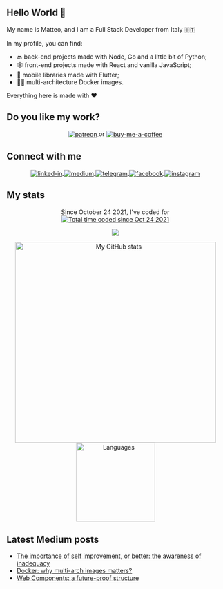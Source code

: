 ## Hello World 👋
My name is Matteo, and I am a Full Stack Developer from Italy 🇮🇹

In my profile, you can find:
- 🔙 back-end projects made with Node, Go and a little bit of Python;
- 🕸️ front-end projects made with React and vanilla JavaScript;
- 📱 mobile libraries made with Flutter;
- 👨‍💻 multi-architecture Docker images.

Everything here is made with ❤️

## Do you like my work?
<p align="center">
    <a href="https://www.patreon.com/ilteoood">
        <img align="center" alt="patreon" src="https://img.shields.io/endpoint.svg?url=https%3A%2F%2Fshieldsio-patreon.vercel.app%2Fapi%3Fusername%3Dilteoood%26type%3Dpatrons&style=for-the-badge">
        </img>
    </a>
    or
    <a href="https://www.buymeacoffee.com/ilteoood">
        <img align="center" alt="buy-me-a-coffee" src="https://img.shields.io/badge/-buy_me_a%C2%A0coffee-gray?logo=buy-me-a-coffee">
        </img>
    </a>
</p>

## Connect with me

<p align="center">
    <a href="https://www.linkedin.com/in/ilteoood/">
        <img align="center" alt="linked-in" src="https://img.shields.io/badge/linkedin-%230077B5.svg?&style=for-the-badge&logo=linkedin&logoColor=white" />
    </a>
    <a href="https://ilteoood.medium.com/">
        <img align="center" alt="medium" src="https://img.shields.io/badge/medium-%2312100E.svg?&style=for-the-badge&logo=medium&logoColor=white" />
    </a>
    <a href="https://t.me/ilteoood">
        <img align="center" alt="telegram" src="https://img.shields.io/badge/Telegram-2CA5E0?style=for-the-badge&logo=telegram&logoColor=white" />
    </a>
    <a href="https://facebook.com/iLTeoooD">
        <img align="center" alt="facebook" src="https://img.shields.io/badge/facebook-%231877F2.svg?&style=for-the-badge&logo=facebook&logoColor=white" />
    </a>
    <a href="https://www.instagram.com/_ilteoood">
        <img align="center" alt="instagram" src="https://img.shields.io/badge/Instagram-E4405F?style=for-the-badge&logo=instagram&logoColor=white" />
    </a>
</p>

## My stats
    
<p align="center">
    Since October 24 2021, I've coded for
    <a href="https://wakatime.com/@fba5a693-116a-42fa-99fa-f644541f16b3"><img src="https://wakatime.com/badge/user/fba5a693-116a-42fa-99fa-f644541f16b3.svg" alt="Total time coded since Oct 24 2021" /></a>
</p>
<a href="https://github.com/ilteoood">
    <p align="center">
        <img src="https://github-profile-trophy.vercel.app/?username=ilteoood&column=7&theme=onedark"/>
    </p>
</a>
<a align="center" href="https://github.com/ilteoood">
  <p align="center">
    <img src="https://github-readme-stats.vercel.app/api?username=ilteoood&show_icons=true&count_private=true&theme=tokyonight" alt="My GitHub stats" width="465"/>
    <img src="https://github-readme-stats.vercel.app/api/top-langs/?username=ilteoood&layout=compact&langs_count=10&theme=tokyonight" alt="Languages" height="183">
  </p>
</a>

## Latest Medium posts
<!-- BLOG-POST-LIST:START -->
- [The importance of self improvement, or better: the awareness of inadequacy](https://ilteoood.medium.com/the-importance-of-self-improvement-or-better-the-awareness-of-inadequacy-b6c17026c720?source=rss-27550b4b72c1------2)
- [Docker: why multi-arch images matters?](https://medium.com/gft-engineering/docker-why-multi-arch-images-matters-927397a5be2e?source=rss-27550b4b72c1------2)
- [Web Components: a future-proof structure](https://medium.com/gft-engineering/web-components-a-future-proof-structure-5db3865fa31?source=rss-27550b4b72c1------2)
<!-- BLOG-POST-LIST:END -->
